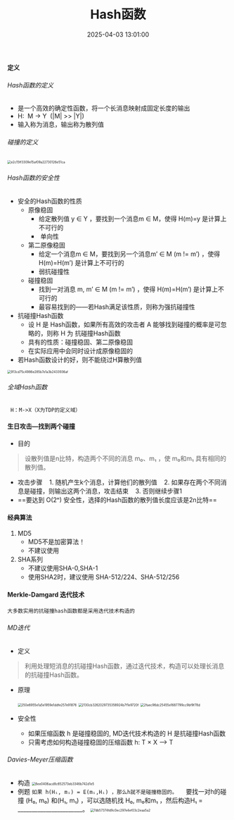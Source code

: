 ﻿---
title: Hash函数
date: 2025-04-03 13:01:00
tags: [密码学，笔记]
categories: [密码学]
excerpt: Hash函数基础知识，包括定义、碰撞概念、安全性要求和常见Hash算法介绍。
---

#### 定义
###### Hash函数的定义
- 是一个高效的确定性函数，将一个长消息映射成固定长度的输出
- H:  M -> Y  (|M| >> |Y|)
- 输入称为消息，输出称为散列值

###### 碰撞的定义   
<img src="/chunk.github.io/images/e2c15ff3309e15af09a22730126e51ca.jpg" alt="e2c15ff3309e15af09a22730126e51ca" style="zoom:50%;" />

###### Hash函数的安全性
* 安全的Hash函数的性质
  - 原像稳固
    * 给定散列值 y ∈ Y ，要找到一个消息m ∈ M，使得 H(m)=y 是计算上不可行的
    *  单向性
  * 第二原像稳固
    * 给定一个消息m ∈ M，要找到另一个消息m’ ∈ M (m != m’) ，使得H(m)=H(m’) 是计算上不可行的
    * 弱抗碰撞性
  * 碰撞稳固
    * 找到一对消息 m, m’ ∈ M (m != m’) ，使得 H(m)=H(m’) 是计算上不可行的
    * 最容易找到的——若Hash满足该性质，则称为强抗碰撞性
* 抗碰撞Hash函数
  * 设 H 是 Hash函数，如果所有高效的攻击者 A 能够找到碰撞的概率是可忽略的，则称 H 为 抗碰撞Hash函数 
  * 具有的性质：碰撞稳固、第二原像稳固
  * 在实际应用中会同时设计成原像稳固的
* 若Hash函数设计的好，则不能绕过H算散列值
<img src="/chunk.github.io/images/913cd75c4986e285b7e1a3b2433936af.jpg" alt="913cd75c4986e285b7e1a3b2433936af" style="zoom:50%;" />

###### 全域Hash函数
     H：M->X（X为TDP的定义域）
#### 生日攻击—找到两个碰撞
- 目的
> 设散列值是n比特，构造两个不同的消息 m₀、m₁ ，使 m₀和m₁ 具有相同的散列值。
- 攻击步骤
   1. 随机产生k个消息，计算他们的散列值
   2. 如果存在两个不同消息是碰撞，则输出这两个消息，攻击结束
   3. 否则继续步骤1
- ==要达到 O(2ⁿ) 安全性，选择的Hash函数的散列值长度应该是2n比特==
#### 经典算法
1. MD5
   * MD5不是加密算法！
   * 不建议使用
2. SHA系列
   - 不建议使用SHA-0,SHA-1
   - 使用SHA2时，建议使用 SHA-512/224、SHA-512/256
#### Merkle-Damgard 迭代技术
`大多数实用的抗碰撞hash函数都是采用迭代技术构造的`
###### MD迭代
- 定义
>  利用处理短消息的抗碰撞Hash函数，通过迭代技术，构造可以处理长消息的抗碰撞Hash函数。
- 原理

  <img src="/chunk.github.io/images/250e6955e1a5e1959e1ddfe257e91876.jpg" alt="250e6955e1a5e1959e1ddfe257e91876" style="zoom:50%;" />

  <img src="/chunk.github.io/images/2130cb3262029735358924b7f1e9720f.jpg" alt="2130cb3262029735358924b7f1e9720f" style="zoom:50%;" />

  <img src="/chunk.github.io/images/2faec96dc25455e1687799cc9bf9f78d.jpg" alt="2faec96dc25455e1687799cc9bf9f78d" style="zoom:50%;" />

- 安全性
  * 如果压缩函数 h 是碰撞稳固的, MD迭代技术构造的 H 是抗碰撞Hash函数
  * 只需考虑如何构造碰撞稳固的压缩函数 h: T × X ⟶ T

###### Davies-Meyer压缩函数
- 构造
  <img src="/chunk.github.io/images/8ee0406acd8c652573eb3346b742d1e5.jpg" alt="8ee0406acd8c652573eb3346b742d1e5" style="zoom:50%;" />
- 例题
  `如果 h(Hᵢ, mᵢ) = E(mᵢ,Hᵢ) ，那么h就不是碰撞稳固的。`
          要找一对h的碰撞 (H₀, m₀) 和(H₁, m₁) ，可以选随机找 H₀, m₀和m₁ ，然后构造H₁ = _______________________。
  <img src="/chunk.github.io/images/7db57374fd9c0ec297e4ef03c2eaa5a2.jpg" alt="7db57374fd9c0ec297e4ef03c2eaa5a2" style="zoom: 50%;" />
